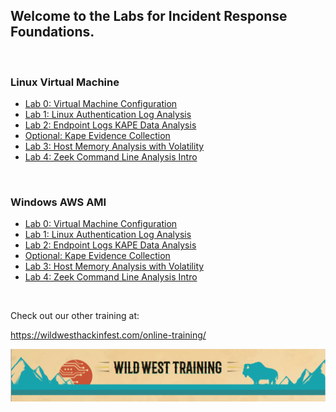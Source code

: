 ## Welcome to the Labs for Incident Response Foundations.



&nbsp;

### Linux Virtual Machine

- [Lab 0: Virtual Machine Configuration](Labs/vm-setup/vm-setup.md)
- [Lab 1: Linux Authentication Log Analysis ](Labs/sshd_logs/sshd_logs.md)
- [Lab 2: Endpoint Logs KAPE Data Analysis](Labs/endpoint-kape_data/endpoint-kape_data.md)
- [Optional: Kape Evidence Collection](Labs/kape-evidence-collection/kape-evidence-collection.md)
- [Lab 3: Host Memory Analysis with Volatility](Labs/memory-analysis-volatility/memory-analysis-volatility.md)
- [Lab 4: Zeek Command Line Analysis Intro](Labs/zeek-command-line-intro/zeek-tht-intro.md)

&nbsp;

### Windows AWS AMI

- [Lab 0: Virtual Machine Configuration](Labs-Windows/vm-setup/vm-setup.md)
- [Lab 1: Linux Authentication Log Analysis ](Labs-Windows/sshd_logs/sshd_logs.md)
- [Lab 2: Endpoint Logs KAPE Data Analysis](Labs-Windows/endpoint-kape_data/endpoint-kape_data.md)
- [Optional: Kape Evidence Collection](Labs-Windows/kape-evidence-collection/kape-evidence-collection.md)
- [Lab 3: Host Memory Analysis with Volatility](Labs-Windows/memory-analysis-volatility/memory-analysis-volatility.md)
- [Lab 4: Zeek Command Line Analysis Intro](Labs-Windows/zeek-command-line-intro/zeek-tht-intro.md)

&nbsp;

Check out our other training at:



https://wildwesthackinfest.com/online-training/



![wwhf_logo](images/wwhf_logo.png)
